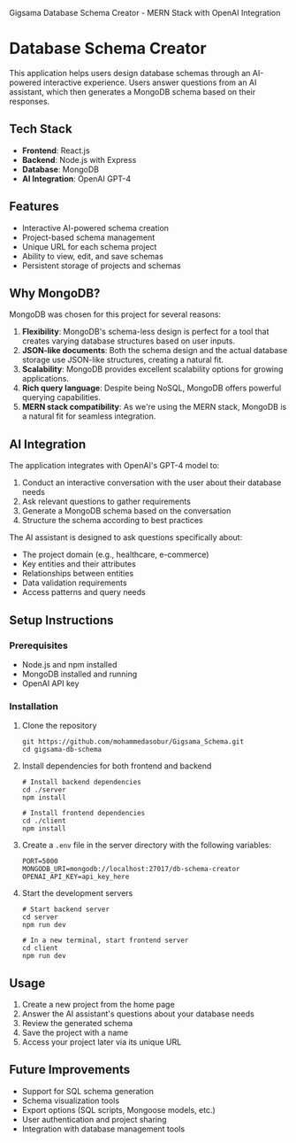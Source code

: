 Gigsama Database Schema Creator - MERN Stack with OpenAI Integration

# Database Schema Creator

This application helps users design database schemas through an AI-powered interactive experience. Users answer questions from an AI assistant, which then generates a MongoDB schema based on their responses.

## Tech Stack

- **Frontend**: React.js
- **Backend**: Node.js with Express
- **Database**: MongoDB
- **AI Integration**: OpenAI GPT-4

## Features

- Interactive AI-powered schema creation
- Project-based schema management
- Unique URL for each schema project
- Ability to view, edit, and save schemas
- Persistent storage of projects and schemas

## Why MongoDB?

MongoDB was chosen for this project for several reasons:

1. **Flexibility**: MongoDB's schema-less design is perfect for a tool that creates varying database structures based on user inputs.
2. **JSON-like documents**: Both the schema design and the actual database storage use JSON-like structures, creating a natural fit.
3. **Scalability**: MongoDB provides excellent scalability options for growing applications.
4. **Rich query language**: Despite being NoSQL, MongoDB offers powerful querying capabilities.
5. **MERN stack compatibility**: As we're using the MERN stack, MongoDB is a natural fit for seamless integration.

## AI Integration

The application integrates with OpenAI's GPT-4 model to:

1. Conduct an interactive conversation with the user about their database needs
2. Ask relevant questions to gather requirements
3. Generate a MongoDB schema based on the conversation
4. Structure the schema according to best practices

The AI assistant is designed to ask questions specifically about:
- The project domain (e.g., healthcare, e-commerce)
- Key entities and their attributes
- Relationships between entities
- Data validation requirements
- Access patterns and query needs

## Setup Instructions

### Prerequisites
- Node.js and npm installed
- MongoDB installed and running
- OpenAI API key

### Installation

1. Clone the repository
   ```
   git https://github.com/mohammedasobur/Gigsama_Schema.git
   cd gigsama-db-schema
   ```

2. Install dependencies for both frontend and backend
   ```
   # Install backend dependencies
   cd ./server
   npm install

   # Install frontend dependencies
   cd ./client
   npm install
   ```

3. Create a `.env` file in the server directory with the following variables:
   ```
   PORT=5000
   MONGODB_URI=mongodb://localhost:27017/db-schema-creator
   OPENAI_API_KEY=api_key_here
   ```

4. Start the development servers
   ```
   # Start backend server
   cd server
   npm run dev

   # In a new terminal, start frontend server
   cd client
   npm run dev
   ```



## Usage

1. Create a new project from the home page
2. Answer the AI assistant's questions about your database needs
3. Review the generated schema
4. Save the project with a name
5. Access your project later via its unique URL

## Future Improvements

- Support for SQL schema generation
- Schema visualization tools
- Export options (SQL scripts, Mongoose models, etc.)
- User authentication and project sharing
- Integration with database management tools
